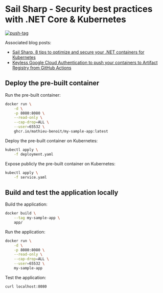 # Sail Sharp - Security best practices with .NET Core & Kubernetes

[![push-tag](https://github.com/mathieu-benoit/sail-sharp/actions/workflows/push-tag.yml/badge.svg)](https://github.com/mathieu-benoit/sail-sharp/actions/workflows/push-tag.yml)

Associated blog posts:
- [Sail Sharp, 8 tips to optimize and secure your .NET containers for Kubernetes](https://medium.com/p/c68ba253844a)
- [Keyless Google Cloud Authentication to push your containers to Artifact Registry from GitHub Actions](https://medium.com/p/3932dce678b8)

## Deploy the pre-built container

Run the pre-built container:
```bash
docker run \
    -d \
    -p 8080:8080 \
    --read-only \
    --cap-drop=ALL \
    --user=65532 \
    ghcr.io/mathieu-benoit/my-sample-app:latest
```

Deploy the pre-built container on Kubernetes:
```bash
kubectl apply \
    -f deployment.yaml
```

Expose publicly the pre-built container on Kubernetes:
```bash
kubectl apply \
    -f service.yaml
```

## Build and test the application locally

Build the application:
```bash
docker build \
    --tag my-sample-app \
    app/
```

Run the application:
```bash
docker run \
    -d \
    -p 8080:8080 \
    --read-only \
    --cap-drop=ALL \
    --user=65532 \
    my-sample-app
```

Test the application:
```bash
curl localhost:8080
```
